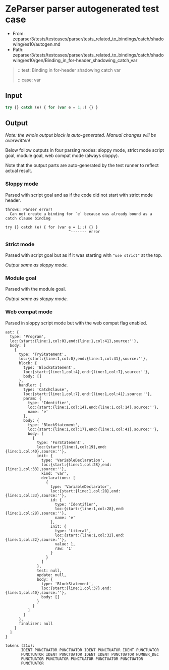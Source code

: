 # ZeParser parser autogenerated test case

- From: zeparser3/tests/testcases/parser/tests_related_to_bindings/catch/shadowing/es10/autogen.md
- Path: zeparser3/tests/testcases/parser/tests_related_to_bindings/catch/shadowing/es10/gen/Binding_in_for-header_shadowing_catch_var

> :: test: Binding in for-header shadowing catch var
>
> :: case: var

## Input


`````js
try {} catch (e) { for (var e = 1;;) {} }
`````

## Output

_Note: the whole output block is auto-generated. Manual changes will be overwritten!_

Below follow outputs in four parsing modes: sloppy mode, strict mode script goal, module goal, web compat mode (always sloppy).

Note that the output parts are auto-generated by the test runner to reflect actual result.

### Sloppy mode

Parsed with script goal and as if the code did not start with strict mode header.

`````
throws: Parser error!
  Can not create a binding for `e` because was already bound as a catch clause binding

try {} catch (e) { for (var e = 1;;) {} }
                            ^------- error
`````

### Strict mode

Parsed with script goal but as if it was starting with `"use strict"` at the top.

_Output same as sloppy mode._

### Module goal

Parsed with the module goal.

_Output same as sloppy mode._

### Web compat mode

Parsed in sloppy script mode but with the web compat flag enabled.

`````
ast: {
  type: 'Program',
  loc:{start:{line:1,col:0},end:{line:1,col:41},source:''},
  body: [
    {
      type: 'TryStatement',
      loc:{start:{line:1,col:0},end:{line:1,col:41},source:''},
      block: {
        type: 'BlockStatement',
        loc:{start:{line:1,col:4},end:{line:1,col:7},source:''},
        body: []
      },
      handler: {
        type: 'CatchClause',
        loc:{start:{line:1,col:7},end:{line:1,col:41},source:''},
        param: {
          type: 'Identifier',
          loc:{start:{line:1,col:14},end:{line:1,col:14},source:''},
          name: 'e'
        },
        body: {
          type: 'BlockStatement',
          loc:{start:{line:1,col:17},end:{line:1,col:41},source:''},
          body: [
            {
              type: 'ForStatement',
              loc:{start:{line:1,col:19},end:{line:1,col:40},source:''},
              init: {
                type: 'VariableDeclaration',
                loc:{start:{line:1,col:28},end:{line:1,col:33},source:''},
                kind: 'var',
                declarations: [
                  {
                    type: 'VariableDeclarator',
                    loc:{start:{line:1,col:28},end:{line:1,col:33},source:''},
                    id: {
                      type: 'Identifier',
                      loc:{start:{line:1,col:28},end:{line:1,col:28},source:''},
                      name: 'e'
                    },
                    init: {
                      type: 'Literal',
                      loc:{start:{line:1,col:32},end:{line:1,col:32},source:''},
                      value: 1,
                      raw: '1'
                    }
                  }
                ]
              },
              test: null,
              update: null,
              body: {
                type: 'BlockStatement',
                loc:{start:{line:1,col:37},end:{line:1,col:40},source:''},
                body: []
              }
            }
          ]
        }
      },
      finalizer: null
    }
  ]
}

tokens (21x):
       IDENT PUNCTUATOR PUNCTUATOR IDENT PUNCTUATOR IDENT PUNCTUATOR
       PUNCTUATOR IDENT PUNCTUATOR IDENT IDENT PUNCTUATOR NUMBER_DEC
       PUNCTUATOR PUNCTUATOR PUNCTUATOR PUNCTUATOR PUNCTUATOR
       PUNCTUATOR
`````

